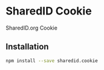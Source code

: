 # SharedID Cookie

SharedID.org Cookie

## Installation

```bash
npm install --save sharedid.cookie
```
